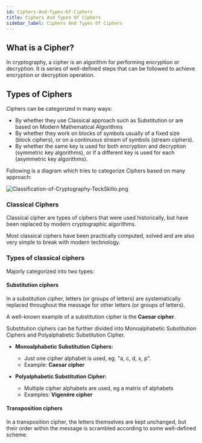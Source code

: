 ```yaml
---
id: Ciphers-And-Types-Of-Ciphers
title: Ciphers And Types Of Ciphers
sidebar_label: Ciphers And Types Of Ciphers
---
```



## What is a Cipher?

In cryptography, a cipher is an algorithm for performing encryption or decryption. It is series of well-defined steps that can be followed to achieve encryption or decryption operation.

## Types of Ciphers

Ciphers can be categorized in many ways:

- By whether they use Classical approach such as Substitution or are based on Modern Mathematical Algorithms 
- By whether they work on blocks of symbols usually of a fixed size (block ciphers), or on a continuous stream of symbols (stream ciphers).
- By whether the same key is used for both encryption and decryption (symmetric key algorithms), or if a different key is used for each (asymmetric key algorithms).

Following is a diagram which tries to categorize Ciphers based on many approach:

![Classification-of-Cryptography-TeckSkillo.png](assets/Classification-of-Cryptography-TeckSkillo.png)

### Classical Ciphers

Classical cipher are types of ciphers that were used historically, but have been replaced by modern cryptographic algorithms. 

Most classical ciphers have been practically computed, solved and are also very simple to break with modern technology.

### Types of classical ciphers

Majorly categorized into two types:

#### Substitution ciphers

In a substitution cipher, letters (or groups of letters) are systematically replaced throughout the message for other letters (or groups of letters).

A well-known example of a substitution cipher is the **Caesar cipher**.

Substitution ciphers can be further divided into Monoalphabetic Substitution Ciphers and Polyalphabetic Substitution Cipher.

- **Monoalphabetic Substitution Ciphers:**
 
  - Just one cipher alphabet is used, eg. "a, c, d, x, p".
  - Example: **Caesar cipher**

- **Polyalphabetic Substitution Cipher:**

  - Multiple cipher alphabets are used, eg a matrix of alphabets
  - Examples: **Vigenère cipher**

#### Transposition ciphers

In a transposition cipher, the letters themselves are kept unchanged, but their order within the message is scrambled according to some well-defined scheme.





